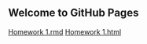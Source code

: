 ## Welcome to GitHub Pages





[Homework 1.rmd](files/hw1/x1.Rmd)
[Homework 1.html](files/hw1/x1.html)



